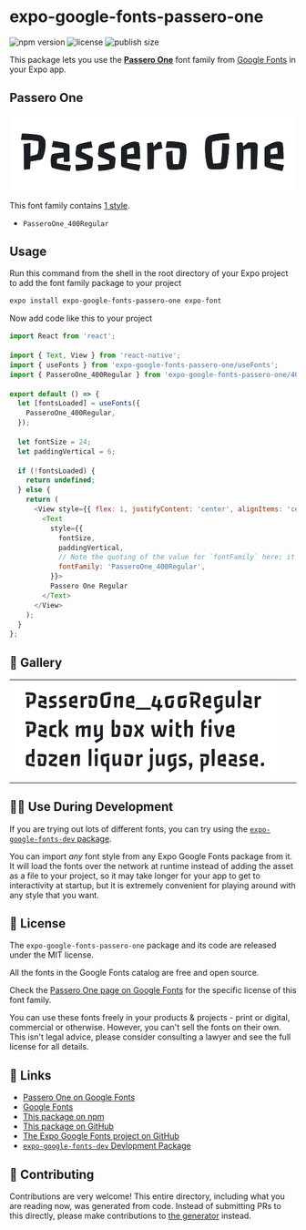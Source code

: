 # expo-google-fonts-passero-one

![npm version](https://flat.badgen.net/npm/v/expo-google-fonts-passero-one)
![license](https://flat.badgen.net/github/license/expo/google-fonts)
![publish size](https://flat.badgen.net/packagephobia/install/expo-google-fonts-passero-one)

This package lets you use the [**Passero One**](https://fonts.google.com/specimen/Passero+One) font family from [Google Fonts](https://fonts.google.com/) in your Expo app.

## Passero One

![Passero One](./font-family.png)

This font family contains [1 style](#-gallery).

- `PasseroOne_400Regular`

## Usage

Run this command from the shell in the root directory of your Expo project to add the font family package to your project
```sh
expo install expo-google-fonts-passero-one expo-font
```

Now add code like this to your project
```js
import React from 'react';

import { Text, View } from 'react-native';
import { useFonts } from 'expo-google-fonts-passero-one/useFonts';
import { PasseroOne_400Regular } from 'expo-google-fonts-passero-one/400Regular';

export default () => {
  let [fontsLoaded] = useFonts({
    PasseroOne_400Regular,
  });

  let fontSize = 24;
  let paddingVertical = 6;

  if (!fontsLoaded) {
    return undefined;
  } else {
    return (
      <View style={{ flex: 1, justifyContent: 'center', alignItems: 'center' }}>
        <Text
          style={{
            fontSize,
            paddingVertical,
            // Note the quoting of the value for `fontFamily` here; it expects a string!
            fontFamily: 'PasseroOne_400Regular',
          }}>
          Passero One Regular
        </Text>
      </View>
    );
  }
};

```

## 🔡 Gallery


||||
|-|-|-|
|![PasseroOne_400Regular](.//400Regular/PasseroOne_400Regular.ttf.png)||||


## 👩‍💻 Use During Development

If you are trying out lots of different fonts, you can try using the [`expo-google-fonts-dev` package](https://github.com/freeboub/google-fonts/tree/master/font-packages/dev#readme).

You can import *any* font style from any Expo Google Fonts package from it. It will load the fonts
over the network at runtime instead of adding the asset as a file to your project, so it may take longer
for your app to get to interactivity at startup, but it is extremely convenient
for playing around with any style that you want.

## 📖 License

The `expo-google-fonts-passero-one` package and its code are released under the MIT license.

All the fonts in the Google Fonts catalog are free and open source.

Check the [Passero One page on Google Fonts](https://fonts.google.com/specimen/Passero+One) for the specific license of this font family.

You can use these fonts freely in your products & projects - print or digital, commercial or otherwise. However, you can't sell the fonts on their own. This isn't legal advice, please consider consulting a lawyer and see the full license for all details.

## 🔗 Links

- [Passero One on Google Fonts](https://fonts.google.com/specimen/Passero+One)
- [Google Fonts](https://fonts.google.com/)
- [This package on npm](https://www.npmjs.com/package/expo-google-fonts-passero-one)
- [This package on GitHub](https://github.com/freeboub/google-fonts/tree/master/font-packages/passero-one)
- [The Expo Google Fonts project on GitHub](https://github.com/freeboub/google-fonts)
- [`expo-google-fonts-dev` Devlopment Package](https://github.com/freeboub/google-fonts/tree/master/font-packages/dev)

## 🤝 Contributing

Contributions are very welcome! This entire directory, including what you are reading now, was generated from code. Instead of submitting PRs to this directly, please make contributions to [the generator](https://github.com/freeboub/google-fonts/tree/master/packages/generator) instead.
